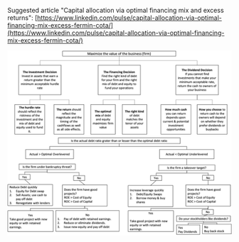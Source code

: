 Suggested article "Capital allocation via optimal financing mix and excess returns": [https://www.linkedin.com/pulse/capital-allocation-via-optimal-financing-mix-excess-fermin-cota/](https://www.linkedin.com/pulse/capital-allocation-via-optimal-financing-mix-excess-fermin-cota/)

![](flowcharts.png)
